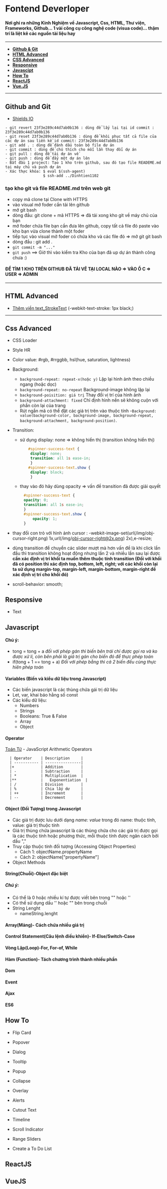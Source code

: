 # Fontend Deverloper
#### Nơi ghi ra những Kinh Nghiệm về Javascript, Css, HTML, Thư viện, Frameworks, Github... 1 vài công cụ công nghệ code (visua code)... thậm trí là liệt kê các nguồn tài liệu hay
***
- **[Github & Git](#github-and-git)**
- **[HTML Advanced](#html-advanced)**
- **[CSS Advanced](#css-advanced)**
- **[Responsive](#Responsive)**
- **[Javascipt](#javascript)**
- **[How To](#how-to)**
- **[ReactJS](#reactjs)**
- **[Vue.JS](#vuejs)**
***
## Github and Git
- [Shields IO](https://shields.io/?fbclid=IwAR3GPWdASNiGAkf21bJXXy2UnmJUCBkb6NXu_JnBv-uOBEaYInycfTSzMeA)
```
- git revert 23f3e289c44d7ab0b136 : dùng để lấy lại tại id commit : 23f3e289c44d7ab0b136
- git reset 23f3e289c44d7ab0b136 : dùng để khôi phục tất cả file của các dự án sau liền kề id commit: 23f3e289c44d7ab0b136
- git add . : dùng để đánh dấu toàn bộ file dự án
- git commit : dùng để chú thích cho mỗi lần thay đổi dự án 
- git pull : dùng để tải dự án về
- git push : dùng để đẩy một dự án lên
- Bắt đầu 1 project: Tạo 1 kho trên github, sau đó tạo file READEME.md tại máy chủ và push dự án
- Xác thực khóa: $ eval $(ssh-agent)
                 $ ssh-add ../Dinhtien1102
```
### tạo kho git và file README.md trên web git
- copy mã clone tại Clone with HTTPS 
- vào visual mở foder cần tải lên github
- mở git bash
- dòng đầu: git clone + mã HTTPS 
=> đã tải xong kho git về máy chủ của bạn
- mở foder chứa file bạn cần đưa lên github, copy tất cả file đó paste vào kho bạn vừa clone thành một foder
- tiếp tục vào visual mở foder có chứa kho và các file đó
=> mở git git bash
- dòng đầu : git add .
- `git commit -m "..."`
- `git push`
==> Giờ thì vào kiểm tra Kho của bạn đã up dự án thành công chưa :)
#### ĐỂ TÌM 1 KHO TRÊN GITHUB ĐÃ TẢI VÊ TẠI LOCAL NÀO => VÀO Ổ C => USER => ADMIN
***
## HTML Advanced
  - [Thêm viền text_StrokeText](https://css-tricks.com/adding-stroke-to-web-text/) (-webkit-text-stroke: 1px black;)
***
##  Css Advanced

+ CSS Loader

+ Style HR

+ Color value: #rgb, #rrggbb, hsl(hue, saturation, lightness)

+ Background:
   - `background-repeat: repeat-x(hoặc y)` Lặp lại hình ảnh theo chiều ngang (hoặc dọc) 
   - `background-repeat: no-repeat` Background-image không lặp lại 
   - `background-poisition: giá trị` Thay đổi vị trí của hình ảnh 
   - `background-attachment: fixed` Chỉ định hình nền sẽ không cuộn với phần còn lại của trang
   - Rút ngắn mã có thể đặt các giá trị trên vào thuộc tính 
        -`Background: value(background-color, background-image, background-repeat, background-attachment, background-position)`.
      
      
 + Transition: 
    - sử dụng display: none => không hiển thị (transition không hiển thị)
    ```css 
           #spinner-success-text {
            display: none;
            transition: all 1s ease-in;
            }
           #spinner-success-text.show {
            display: block;
            }
     ```
     - thay vào đó hãy dùng opacity => vấn đề transition đã được giải quyết
     ``` css
          #spinner-success-text {
          opacity: 0;
          transition: all 1s ease-in;
          }
          #spinner-success-text.show {
              opacity: 1;
          }
      ```
+ thay đổi con trỏ với hình ảnh
cursor : -webkit-image-set(url(/img/obj-cursor-right.png) 1x,url(/img/obj-cursor-right@2x.png) 2x),e-resize;

+ dùng transition để chuyển các slider mượt mà hơn vấn đề là khi click lần đầu thì transition không hoạt động nhưng lần 2 và nhiều         lần sau lại được **cần xác định vị trí khối ta muốn thêm thuộc tính transition (Đối với khối đã có position thì xác định top, bottom, left, right; với các khối còn lại ta sử dụng margin-top, margin-left, margin-bottom, margin-right để xác định vị trí cho khối đó)**
+ scroll-behavior: smooth;  
## Responsive
  + Text
  
## Javascript
#### Chú ý:
   - tong = tong + a *đối với phép gán thì biến bên trái chỉ được gọi ra và ko được xử lí, còn bên phải là giá trị gán cho biến đó để thực phép toán*
   - if(tong + 1 == tong + a) *Đối với phép bằng thì cả 2 biến đều cùng thực hiên phép toán*
   
  #### Variables (Biến và kiểu dữ liệu trong Javascript)
  + Các biến javascript là các thùng chứa gái trị dữ liệu
  + Let, var, khai báo hằng số const
  + Các kiểu dữ liệu: 
      - Numbers
      - Strings
      - Booleans: True & False
      - Array
      - Object
  #### Operator   
  [Toán Tử](https://developer.mozilla.org/vi/docs/Web/JavaScript/Guide/Expressions_and_Operators)
    - JavaScript Arithmetic Operators
    
      | Operator    | Description     |
      | ----------- | ----------------|
      |+            | Addition        |
      | -           | Subtraction     | 
      | *           | Multiplication  | 
      |**           |	Exponentiation  |
      | /           | Division        | 
      | %           | Chia lấy dư     | 
      | ++          | Increment       | 
      | --          | Decrement       | 
      
  #### Object (Đối Tượng) trong Javascript
   + Các giá trị được lưu dưới dạng *name: value* trong đó name: thuộc tính, value: giá trị thuộc tính
   + Giá trị thùng chứa javascript là các thùng chứa cho các giá trị được gọi là các thuộc tính hoặc phương thức, mỗi thuộc tính được ngăn cách bởi dấu "," 
   + Truy cập thuộc tính đối tượng (Accessing Object Properties)
        - Cách 1: objectName.propertyName
        - Cách 2: objectName["propertyName"]
   + Object Methods 
   
  #### String(Chuỗi)-Object đặc biệt
  ##### Chú ý: 
   + Có thể là 0 hoặc nhiều kí tự được viết bên trong "" hoặc ''
   + Có thể sử dụng dấu '' hoặc "" bên trong chuỗi
   + String Lenght
      - nameString.lenght
   
  #### Array(Mảng)- Cách chứa nhiều giá trị
  #### Control Statement(Câu lệnh điều khiển)- If-Else/Switch-Case
  #### Vòng Lặp(Loop)-For, For-of, While
  #### Hàm (Function)- Tách chương trình thành nhiều phần
  #### Dom
  #### Event 
  #### Ajax
  #### ES6
## How To

  + Flip Card
  
  + Popover

  + Dialog

  + Tooltip

  + Popup

  + Collapse
  
  + Overlay
  
  + Alerts
  
  + Cutout Text

  + Timeline

  + Scroll Indicator

  + Range Sliders
  
  + Create a To Do List

## ReactJS
## VueJS
